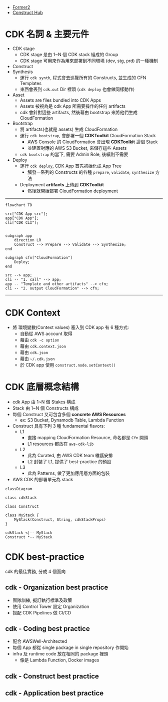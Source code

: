 - [Former2](https://former2.com/#section-outputs-cdkv2)
- [Construct Hub](https://constructs.dev/)

# CDK 名詞 & 主要元件

- CDK stage
  - CDK stage 是由 1~N 個 CDK stack 組成的 Group
  - CDK stage 可用來作為用來部署到不同環境 (dev, stg, prd) 的一種機制
- Construct
- Synthesis
  - 運行 `cdk synth`, 程式會去巡覽所有的 Constructs, 並生成的 CFN Templates
  - 東西會丟到 `cdk.out` Dir 裡頭 (`cdk deploy` 也會做同樣動作)
- Asset
  - Assets are files bundled into CDK Apps
  - Assets 被視為是 cdk App 所需要操作的任何 artifacts
  - cdk 會針對這些 artifacts, 然後藉由 bootstrap 來將他們生成 CloudFormation
- Bootstrap
  - 將 artifacts(也就是 assets) 生成 CloudFormation
  - 運行 `cdk bootstrap`, 會部署一個 **CDKToolkit** CloudFormation Stack
    - AWS Console 的 CloudFormation 會出現 **CDKToolkit** 這個 Stack
    - 並建置對應的 AWS S3 Bucket, 來儲存這些 Assets
  - `cdk bootstrap` 的當下, 需要 Admin Role, 後續則不需要
- Deploy
  - 運行 `cdk deploy`, CDK App 首先初始化成 App Tree
    - 觸發一系列的 Constructs 的各種 `prepare`, `validate`, `synthesize` 方法
  - Deployment **artifacts** 上傳到 **CDKToolkit**
    - 然後就開始部署 CloudFormation deployment

---

```mermaid
flowchart TD

src["CDK App src"];
app["CDK App"];
cli["CDK CLI"];


subgraph app
    direction LR
    Construct --> Prepare --> Validate --> Synthesize;
end

subgraph cfn["CloudFormation"]
    Deploy;
end

src --> app;
cli -- "1. call" --> app;
app -- "Template and other artifacts" --> cfn;
cli -- "2. output CloudFormation" --> cfn;
```

---

# CDK Context

- 將 環境變數(Context values) 塞入到 CDK app 有 6 種方式:
  - 自動從 AWS account 取得
  - 藉由 `cdk -c option`
  - 藉由 `cdk.context.json`
  - 藉由 `cdk.json`
  - 藉由 `~/.cdk.json`
  - 於 CDK app 使用 `construct.node.setContext()`

# CDK 底層概念結構

- cdk App 由 1~N 個 Stakcs 構成
- Stack 由 1~N 個 Constructs 構成
- 每個 Construct 又可包含多個 **concrete AWS Resources**
  - ex: S3 Bucket, Dynamodb Table, Lambda Function
- Construct 具有下列 3 種 fundamental flavors:
  - L1
    - 直接 mapping CloudFormation Resource, 命名都是 `Cfn` 開頭
    - L1 resources 都放在 `aws-cdk-lib`
  - L2
    - 此為 Curated, 由 AWS CDK team 維護安排
    - L2 封裝了 L1, 提供了 best-practice 的預設
  - L3
    - 此為 Patterns, 做了更加應用層方面的包裝
- AWS CDK 的部署單元為 stack

```mermaid
classDiagram

class cdkStack

class Construct

class MyStack {
    MyStack(Construct, String, cdkStackProps)
}

cdkStack <|-- MyStack
Construct *-- MyStack
```

# CDK best-practice

cdk 的最佳實務, 分成 4 個面向

## cdk - Organization best practice

- 團隊訓練, 擬訂執行標準及政策
- 使用 Control Tower 設定 Organization
- 搭配 CDK Pipelines 做 CI/CD

## cdk - Coding best practice

- 配合 AWSWell-Architected
- 每個 App 都從 single package in single repository 作開始
- infra 及 runtime code 放在相同的 package 裡頭
  - 像是 Lambda Function, Docker images

## cdk - Construct best practice

## cdk - Application best practice
